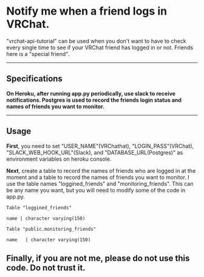 # Notify me when a friend logs in VRChat.

"vrchat-api-tutorial" can be used when you don't want to have to check every single time to see if your VRChat friend has logged in or not. Friends here is a "special friend".

***

## Specifications
 
**On Heroku, after running app.py periodically, use slack to receive notifications. Postgres is used to record the friends login status and names of friends you want to monitor.**
***
## Usage
**First**, you need to set "USER_NAME"(VRChathat), "LOGIN_PASS"(VRChat), "SLACK_WEB_HOOK_URL"(Slack), and "DATABASE_URL(Postgres)" as environment variables on heroku console.

**Next**, create a table to record the names of friends who are logged in at the moment and a table to record the names of friends you want to monitor. I use the table names "loggined_friends" and "monitoring_friends". This can be any name you want, but you will need to modify some of the code in app.py.

 

    Table "loggined_friends"
 
    name | character varying(150) 

    Table "public.monitoring_friends"
 
    name   | character varying(150)


## Finally, if you are not me, please do not use this code. Do not trust it.
